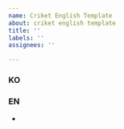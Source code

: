 ```yaml
---
name: Criket English Template
about: criket english template
title: ''
labels: ''
assignees: ''

---
```


### KO


### EN

-
